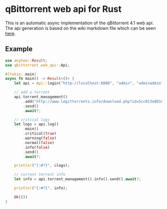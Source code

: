 # qBittorrent web api for Rust

This is an automatic async implementation of the qBittorrent 4.1 web api. The api generation is based on the wiki markdown file which can be seen [here](https://github.com/qbittorrent/qBittorrent/wiki/WebUI-API-(qBittorrent-4.1)).

## Example

```rust
use anyhow::Result;
use qbittorrent_web_api::Api;

#[tokio::main]
async fn main() -> Result<()> {
    let api = Api::login("http://localhost:8080", "admin", "adminadmin").await?;

    // add a torrent
    api.torrent_management()
        .add("http://www.legittorrents.info/download.php?id=5cc013e801095be61d768e609e3039da58616fd0&f=Oddepoxy%20-%20Oddepoxy%20(2013)%20[OGG%20320%20CBR].torrent")
        .send()
        .await?;

    // critical logs
    let logs = api.log()
        .main()
        .critical(true)
        .warning(false)
        .normal(false)
        .info(false)
        .send()
        .await?;

    println!("{:#?}", &logs);

    // current torrent info
    let info = api.torrent_management().info().send().await?;

    println!("{:#?}", info);

    Ok(())
}

```


